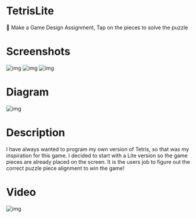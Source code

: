 # TetrisLite

🧩 Make a Game Design Assignment, Tap on the pieces to solve the puzzle 

# Screenshots

![img](https://i.imgur.com/t2gMbjrl.png)
![img](https://i.imgur.com/e5l1Fd5l.png)
![img](https://i.imgur.com/5teYPEwl.png)

# Diagram 

![img](https://i.imgur.com/rDzZtRk.jpg)

# Description

I have always wanted to program my own version of Tetris, so that was my inspiration for this game. I decided to start with a Lite version so the game pieces are already placed on the screen. It is the users job to figure out the correct puzzle piece alignment to win the game! 

# Video

![img](https://media.giphy.com/media/dB0hBeUHmFFbKNGNRE/giphy.gif)
